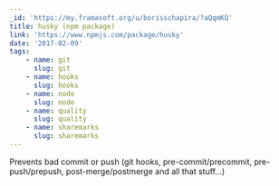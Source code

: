 ```yaml
---
_id: 'https://my.framasoft.org/u/borisschapira/?aQqmKQ'
title: husky (npm package)
link: 'https://www.npmjs.com/package/husky'
date: '2017-02-09'
tags:
    - name: git
      slug: git
    - name: hooks
      slug: hooks
    - name: node
      slug: node
    - name: quality
      slug: quality
    - name: sharemarks
      slug: sharemarks
---
```


<div class="markdown"><p>Prevents bad commit or push (git hooks, pre-commit/precommit, pre-push/prepush, post-merge/postmerge and all that stuff...)
</p></div>
